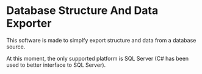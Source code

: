 # Database Structure And Data Exporter

This software is made to simplfy export structure and data from a database source.

At this moment, the only supported platform is SQL Server (C# has been used to better interface to SQL Server).
